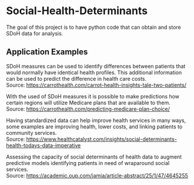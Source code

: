 # Social-Health-Determinants

The goal of this project is to have python code that can obtain and store SDoH data for analysis.

## Application Examples

SDoH measures can be used to identify differences between patients that would normally have identical health profiles. This additional information can be used to predict the difference in health care costs.  
Source: https://carrothealth.com/carrot-health-insights-tale-two-patients/

With the used of SDoH measures it is possible to make predictions how certain regions will utilize Medicare plans that are available to them.  
Source: https://carrothealth.com/predicting-medicare-plan-choice/

Having standardized data can help improve health services in many ways, some examples are improving health, lower costs, and linking patients to community services.  
Source: https://www.healthcatalyst.com/insights/social-determinants-health-todays-data-imperative

Assessing the capacity of social determinants of health data to augment predictive models identifying patients in need of wraparound social services.  
Source: https://academic.oup.com/jamia/article-abstract/25/1/47/4645255

